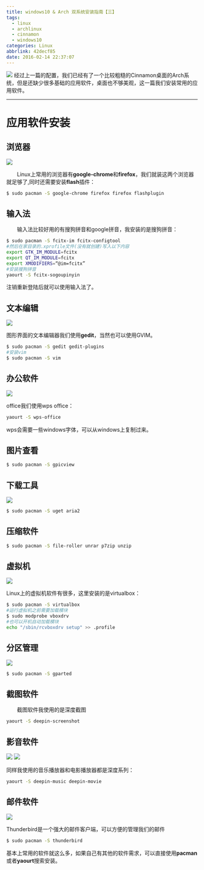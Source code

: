 ```yaml
---
title: windows10 & Arch 双系统安装指南【三】
tags:
  - linux
  - archlinux
  - cinnamon
  - windows10
categories: Linux
abbrlink: 42decf85
date: 2016-02-14 22:37:07
---
```

![](http://images.evobot.cn/arch%20cinnamon%E6%B7%B1%E5%BA%A6%E6%88%AA%E5%9B%BE20160215002852.png)
经过上一篇的配置，我们已经有了一个比较粗糙的Cinnamon桌面的Arch系统，但是还缺少很多基础的应用软件，桌面也不够美观，这一篇我们安装常用的应用软件。
<!-- more -->

---
# 应用软件安装
## 浏览器
![](http://images.evobot.cn/arch%20cinnamon%E6%B7%B1%E5%BA%A6%E6%88%AA%E5%9B%BE20160215001942.png)

　　Linux上常用的浏览器有**google-chrome**和**firefox**，我们就装这两个浏览器就足够了,同时还需要安装**flash**插件：
```bash
$ sudo pacman -S google-chrome firefox firefox flashplugin
```
## 输入法
　　输入法比较好用的有搜狗拼音和google拼音，我安装的是搜狗拼音：
```bash
$ sudo pacman -S fcitx-im fcitx-configtool
#然后在家目录的.xprofile文件(没有就创建)写入以下内容
export GTK_IM_MODULE=fcitx
export QT_IM_MODULE=fcitx
export XMODIFIERS=“@im=fcitx”
#安装搜狗拼音
yaourt -S fcitx-sogoupinyin
```
注销重新登陆后就可以使用输入法了。
## 文本编辑
![](http://images.evobot.cn/arch%20cinnamon%E6%B7%B1%E5%BA%A6%E6%88%AA%E5%9B%BE20160215001818.png)

图形界面的文本编辑器我们使用**gedit**，当然也可以使用GVIM。
```bash
$ sudo pacman -S gedit gedit-plugins
#安装vim
$ sudo pacman -S vim
```
## 办公软件
![](http://images.evobot.cn/arch%20cinnamon%E6%B7%B1%E5%BA%A6%E6%88%AA%E5%9B%BE20160215000454.png)

office我们使用wps office：
```bash
yaourt -S wps-office
```
wps会需要一些windows字体，可以从windows上复制过来。
## 图片查看
```bash
$ sudo pacman -S gpicview
```
## 下载工具
![](http://images.evobot.cn/arch%20cinnamon%E6%B7%B1%E5%BA%A6%E6%88%AA%E5%9B%BE20160215000249.png)
```bash
$ sudo pacman -S uget aria2
```
## 压缩软件
```bash
$ sudo pacman -S file-roller unrar p7zip unzip
```
## 虚拟机
![](http://images.evobot.cn/arch%20cinnamon%E6%B7%B1%E5%BA%A6%E6%88%AA%E5%9B%BE20160215000050.png)

Linux上的虚拟机软件有很多，这里安装的是virtualbox：
```bash
$ sudo pacman -S virtualbox
#运行虚拟机之前需要加载模块
$ sudo modprobe vboxdrv
#也可以开机自动加载模块
echo "/sbin/rcvboxdrv setup" >> .profile
```
## 分区管理
![](http://images.evobot.cn/arch%20cinnamon%E6%B7%B1%E5%BA%A6%E6%88%AA%E5%9B%BE20160215000357.png)
```bash
$ sudo pacman -S gparted
```
## 截图软件
　　截图软件我使用的是深度截图
```bash
yaourt -S deepin-screenshot
```
## 影音软件

![](http://images.evobot.cn/arch%20cinnamon%E6%B7%B1%E5%BA%A6%E6%88%AA%E5%9B%BE20160215001528.png)
![](http://images.evobot.cn/arch%20cinnamon%E6%B7%B1%E5%BA%A6%E6%88%AA%E5%9B%BE20160215001536.png)

同样我使用的音乐播放器和电影播放器都是深度系列：
```bash
yaourt -S deepin-music deepin-movie
```
## 邮件软件
![](http://images.evobot.cn/arch%20cinnamon%E6%B7%B1%E5%BA%A6%E6%88%AA%E5%9B%BE20160215002302.png)

Thunderbird是一个强大的邮件客户端，可以方便的管理我们的邮件
```bash
$ sudo pacman -S thunderbird
```
基本上常用的软件就这么多，如果自己有其他的软件需求，可以直接使用**pacman**或者**yaourt**搜索安装。
